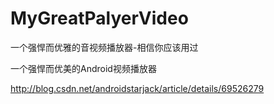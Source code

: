 # MyGreatPalyerVideo
一个强悍而优雅的音视频播放器-相信你应该用过


一个强悍而优美的Android视频播放器  

http://blog.csdn.net/androidstarjack/article/details/69526279
